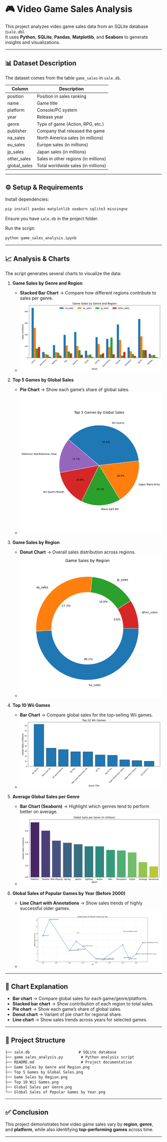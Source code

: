 # 🎮 Video Game Sales Analysis

This project analyzes video game sales data from an SQLite database (`sale.db`).  
It uses **Python**, **SQLite**, **Pandas**, **Matplotlib**, and **Seaborn** to generate insights and visualizations.

---

## 📊 Dataset Description

The dataset comes from the table `game_sales` in `sale.db`.

| Column        | Description |
|---------------|-------------|
| position      | Position in sales ranking |
| name          | Game title |
| platform      | Console/PC system |
| year          | Release year |
| genre         | Type of game (Action, RPG, etc.) |
| publisher     | Company that released the game |
| na_sales      | North America sales (in millions) |
| eu_sales      | Europe sales (in millions) |
| jp_sales      | Japan sales (in millions) |
| other_sales   | Sales in other regions (in millions) |
| global_sales  | Total worldwide sales (in millions) |

---

## ⚙️ Setup & Requirements

Install dependencies:

```bash
pip install pandas matplotlib seaborn sqlite3 missingno  
```

Ensure you have `sale.db` in the project folder.

Run the script:

```bash
python game_sales_analysis.ipynb
```

---

## 📈 Analysis & Charts

The script generates several charts to visualize the data:

1. **Game Sales by Genre and Region**
   - **Stacked Bar Chart** → Compare how different regions contribute to sales per genre.
   - ![Example](Game%20Sales%20by%20Genre%20and%20Region.png)

2. **Top 5 Games by Global Sales**
   - **Pie Chart** → Show each game’s share of global sales.
   - ![Example](Top%205%20Games%20by%20Global%20Sales.png)

3. **Game Sales by Region**
   - **Donut Chart** → Overall sales distribution across regions.
   - ![Example](Game%20Sales%20by%20Region.png)

4. **Top 10 Wii Games**
   - **Bar Chart** → Compare global sales for the top-selling Wii games.
   - ![Example](Top%2010%20Wii%20Games.png)

5. **Average Global Sales per Genre**
   - **Bar Chart (Seaborn)** → Highlight which genres tend to perform better on average.
   - ![Example](Global%20Sales%20per%20Genre.png)

6. **Global Sales of Popular Games by Year (Before 2000)**
   - **Line Chart with Annotations** → Show sales trends of highly successful older games.
   - ![Example](Global%20Sales%20of%20Popular%20Games%20by%20Year.png)

---

## 📝 Chart Explanation

- **Bar chart** → Compare global sales for each game/genre/platform.  
- **Stacked bar chart** → Show contribution of each region to total sales.  
- **Pie chart** → Show each game’s share of global sales.  
- **Donut chart** → Variant of pie chart for regional share.  
- **Line chart** → Show sales trends across years for selected games.  

---

## 📂 Project Structure

```
├── sale.db                      # SQLite database
├── game_sales_analysis.py        # Python analysis script
├── README.md                     # Project documentation
├── Game Sales by Genre and Region.png
├── Top 5 Games by Global Sales.png
├── Game Sales by Region.png
├── Top 10 Wii Games.png
├── Global Sales per Genre.png
└── Global Sales of Popular Games by Year.png
```

---

## ✅ Conclusion

This project demonstrates how video game sales vary by **region**, **genre**, and **platform**, while also identifying **top-performing games** across time.

---
